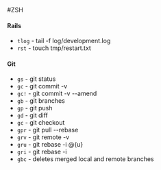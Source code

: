 #ZSH

#### Rails
* `tlog` - tail -f log/development.log
* `rst`  - touch tmp/restart.txt

#### Git
* `gs`  - git status
* `gc`  - git commit -v
* `gc!` - git commit -v --amend
* `gb`  - git branches
* `gp`  - git push
* `gd`  - git diff
* `gc`  - git checkout
* `gpr` - git pull --rebase
* `grv` - git remote -v
* `gru` - git rebase -i @{u}
* `gri` - git rebase -i
* `gbc` - deletes merged local and remote branches